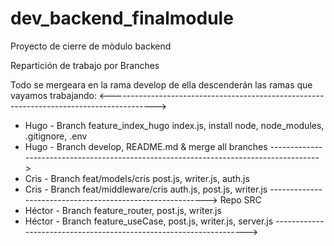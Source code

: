 # dev_backend_finalmodule
Proyecto de cierre de mòdulo backend


Repartición de trabajo por Branches

Todo se mergeara en la rama develop de ella descenderán las ramas que vayamos trabajando:
<----------------------------------------------------------------------------------------->

* Hugo - Branch feature_index_hugo index.js, install node, node_modules, .gitignore, .env
* Hugo - Branch develop, README.md & merge all branches
-------------------------------------------------------------------------------------->
* Cris - Branch feat/models/cris post.js, writer.js, auth.js
* Cris - Branch feat/middleware/cris auth.js, post.js, writer.js
---------------------------------------------------------->
Repo SRC
* Héctor - Branch feature_router, post.js, writer.js
* Héctor - Branch feature_useCase,  post.js, writer.js, server.js
------------------------------------------------------------------->
